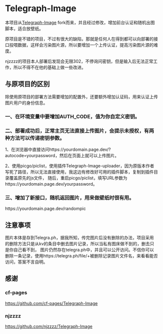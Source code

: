 # Telegraph-Image

本项目从[Telegraph-Image](https://github.com/cf-pages/Telegraph-Image) fork而来，并且经过修改，增加前台认证和随机出图脚本，适合放壁纸。

原项目是不错的项目，不过有很大的缺陷，那就是任何人在得到都可以向部署的接口投喂数据，这样会污染图片源，所以要增加一个上传认证，提高污染图片源的难度。

njzzzz的项目本人部署后发现会无限302，不停询问密钥，但是输入后无法正常工作，所以不得不在他的基础上做一些改进。

## 与原项目的区别

除使用原项目的部署方法需要增加的配置外，还要额外增加认证码，用来认证上传图片用户的身份信息。

### 一、在环境变量中要增加AUTH_CODE，值为你自定义密钥。

### 二、部署成功后，正常主页无法直接上传图片，会提示未授权，有两种方法可以传递密钥参数。
1、在浏览器中直接访问https://<span></span>yourdomain.page.dev/?autocode=yourpassword，然后在页面上就可以上传图片。

2、使用picgo/piclist，使用插件Telegraph-Image-uploader，因为原版本作者写死了路径，所以无法直接使用，我这边有修改好可用的插件脚本，复制到插件目录覆盖原先的js文件，
随后，重启picgo/piclist，填写URL参数为https://<span></span>yourdomain.page.dev/yourpassword。

### 三、增加了新接口，随机返回图片，用来做壁纸时很有用。

https://<span></span>yourdomain.page.dev/randompic

## 注意事项

图片本体是存到Telegra.ph，据我所知，传完图片后没有删除的办法，项目采用的删除方法只是从kv的条目中删去图片记录，所以当私有图床做不到的，删去只是你自己看不到，
图片仍然存在telegra.ph中，并且可以公开访问。不信你可以删除一条记录，使用https://<span></span>telegra.ph/file/+被删除记录图片文件名，来看看能否访问，答案不言自明。


## 感谢
### cf-pages
https://github.com/cf-pages/Telegraph-Image
### njzzzz
https://github.com/njzzzz/Telegraph-Image
